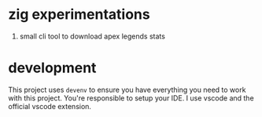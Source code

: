 # zig experimentations <!-- omit in toc -->

1. small cli tool to download apex legends stats

# development

This project uses `devenv` to ensure you have everything you need to work with this project. You're responsible to setup your IDE. I use vscode and the official vscode extension.
